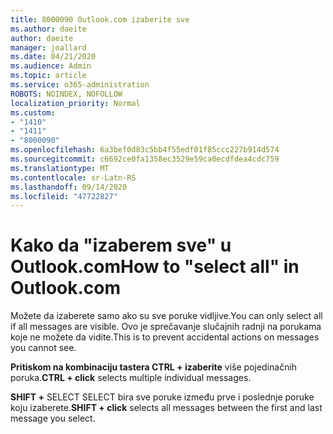 ```yaml
---
title: 8000090 Outlook.com izaberite sve
ms.author: daeite
author: daeite
manager: joallard
ms.date: 04/21/2020
ms.audience: Admin
ms.topic: article
ms.service: o365-administration
ROBOTS: NOINDEX, NOFOLLOW
localization_priority: Normal
ms.custom:
- "1410"
- "1411"
- "8000090"
ms.openlocfilehash: 6a3bef0d83c5bb4f55edf01f85ccc227b914d574
ms.sourcegitcommit: c6692ce0fa1358ec3529e59ca0ecdfdea4cdc759
ms.translationtype: MT
ms.contentlocale: sr-Latn-RS
ms.lasthandoff: 09/14/2020
ms.locfileid: "47722827"
---
```

# <a name="how-to-select-all-in-outlookcom"></a><span data-ttu-id="781c9-102">Kako da "izaberem sve" u Outlook.com</span><span class="sxs-lookup"><span data-stu-id="781c9-102">How to "select all" in Outlook.com</span></span>

<span data-ttu-id="781c9-103">Možete da izaberete samo ako su sve poruke vidljive.</span><span class="sxs-lookup"><span data-stu-id="781c9-103">You can only select all if all messages are visible.</span></span> <span data-ttu-id="781c9-104">Ovo je sprečavanje slučajnih radnji na porukama koje ne možete da vidite.</span><span class="sxs-lookup"><span data-stu-id="781c9-104">This is to prevent accidental actions on messages you cannot see.</span></span>

<span data-ttu-id="781c9-105">**Pritiskom na kombinaciju tastera CTRL + izaberite** više pojedinačnih poruka.</span><span class="sxs-lookup"><span data-stu-id="781c9-105">**CTRL + click** selects multiple individual messages.</span></span>

<span data-ttu-id="781c9-106">**SHIFT +** SELECT SELECT bira sve poruke između prve i poslednje poruke koju izaberete.</span><span class="sxs-lookup"><span data-stu-id="781c9-106">**SHIFT + click** selects all messages between the first and last message you select.</span></span>